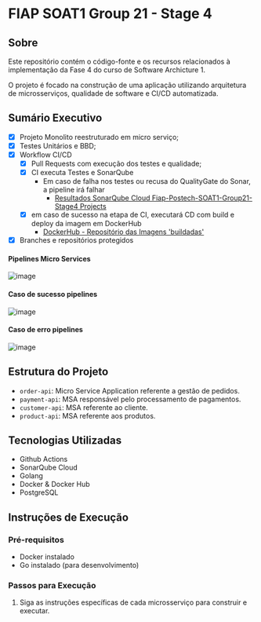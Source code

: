 # FIAP SOAT1 Group 21 - Stage 4
## Sobre
Este repositório contém o código-fonte e os recursos relacionados à implementação da Fase 4 do curso de Software Archicture 1.

O projeto é focado na construção de uma aplicação utilizando arquitetura de microsserviços, qualidade de software e CI/CD automatizada.

## Sumário Executivo
- [x] Projeto Monolito reestruturado em micro serviço;
- [x] Testes Unitários e BBD;
- [x] Workflow CI/CD
  - [x] Pull Requests com execução dos testes e qualidade; 
  - [x] CI executa Testes e SonarQube
      - Em caso de falha nos testes ou recusa do QualityGate do Sonar, a pipeline irá falhar 
        - [Resultados SonarQube Cloud Fiap-Postech-SOAT1-Group21-Stage4 Projects](https://sonarcloud.io/organizations/fiap-postech-soat1-group21-stage4/projects)
  - [x] em caso de sucesso na etapa de CI, executará CD com build e deploy da imagem em DockerHub
      - [DockerHub - Repositório das Imagens 'buildadas'](https://hub.docker.com/u/dchagas)
- [x] Branches e repositórios protegidos

#### Pipelines Micro Services 
![image](https://github.com/fiap-postech-soat1-group21-stage4/.github/assets/83218983/dca5f82b-7df1-4fa1-b8fe-05e4a4f51586)

#### Caso de sucesso pipelines
![image](https://github.com/fiap-postech-soat1-group21-stage4/.github/assets/83218983/7aa01b7a-6542-4074-a84e-ed564f00f4a8)

#### Caso de erro pipelines
![image](https://github.com/fiap-postech-soat1-group21-stage4/.github/assets/83218983/8e944c13-08c3-4af3-9e7c-09758ff3063d)

## Estrutura do Projeto
- `order-api`: Micro Service Application referente a gestão de pedidos.
- `payment-api`: MSA responsável pelo processamento de pagamentos.
- `customer-api`: MSA referente ao cliente.
- `product-api`: MSA referente aos produtos. 

## Tecnologias Utilizadas

- Github Actions
- SonarQube Cloud
- Golang
- Docker & Docker Hub
- PostgreSQL

## Instruções de Execução

### Pré-requisitos

- Docker instalado
- Go instalado (para desenvolvimento)

### Passos para Execução

1. Siga as instruções específicas de cada microsserviço para construir e executar.
